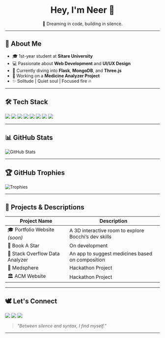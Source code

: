 <h1 align="center">Hey, I'm Neer 👋</h1>
<p align="center">🌌 Dreaming in code, building in silence.</p>

---

## 🌟 About Me

- 🎓 1st-year student at **Sitare University**
- 💻 Passionate about **Web Development** and **UI/UX Design**
- 🧠 Currently diving into **Flask**, **MongoDB**, and **Three.js**
- 💊 Working on a **Medicine Analyzer Project**
- ✨ Solitude | Quiet soul | Focused fire 🔥

---

## 🛠 Tech Stack

<p align="left">
  <img src="https://img.shields.io/badge/html5-%23E34F26.svg?style=flat-square&logo=html5&logoColor=white"/>
  <img src="https://img.shields.io/badge/css3-%231572B6.svg?style=flat-square&logo=css3&logoColor=white"/>
  <img src="https://img.shields.io/badge/javascript-%23F7DF1E.svg?style=flat-square&logo=javascript&logoColor=black"/>
  <img src="https://img.shields.io/badge/python-%2314354C.svg?style=flat-square&logo=python&logoColor=white"/>
  <img src="https://img.shields.io/badge/flask-%23000.svg?style=flat-square&logo=flask&logoColor=white"/>
  <img src="https://img.shields.io/badge/mongodb-%2347A248.svg?style=flat-square&logo=mongodb&logoColor=white"/>
  <img src="https://img.shields.io/badge/git-%23F05033.svg?style=flat-square&logo=git&logoColor=white"/>
  <img src="https://img.shields.io/badge/VS%20Code-%23007ACC.svg?style=flat-square&logo=visual-studio-code&logoColor=white"/>
</p>

---

## 📊 GitHub Stats

<p align="left">
  <img src="https://github-readme-stats.vercel.app/api?username=neerajparmar&show_icons=true&theme=radical" alt="GitHub Stats" />
</p>

---

## 🏆 GitHub Trophies

<p align="left">
  <img src="https://github-profile-trophy.vercel.app/?username=neerajparmar&theme=onedark&row=1&margin-w=10" alt="Trophies" />
</p>

---

## 📁 Projects & Descriptions

| Project Name                | Description |
|----------------------------|-------------|
| 🎓 Portfolio Website *(soon)* | A 3D interactive room to explore Bocchi’s dev skills |
| 🌟 Book A Star              | On development |
| 💊 Stack Overflow Data Analyzer | An app to suggest medicines based on composition |
| 🧪 Medsphere                | Hackathon Project |
| 🏛️ ACM Website              | Hackathon Project |

---

## 🕊️ Let's Connect

<p align="left">
  <a href="mailto:your.email@example.com"><img src="https://img.shields.io/badge/email-%23D14836.svg?style=flat-square&logo=gmail&logoColor=white"/></a>
  <a href="https://linkedin.com/in/your-profile"><img src="https://img.shields.io/badge/linkedin-%230077B5.svg?style=flat-square&logo=linkedin&logoColor=white"/></a>
  <a href="https://instagram.com/yourusername"><img src="https://img.shields.io/badge/instagram-%23E4405F.svg?style=flat-square&logo=instagram&logoColor=white"/></a>
</p>

> *"Between silence and syntax, I find myself."*

---


